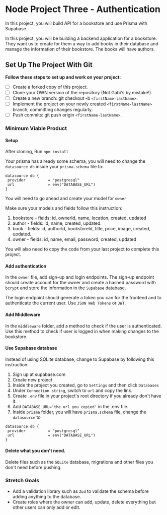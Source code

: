 # Node Project Three - Authentication

In this project, you will build API for a bookstore and use Prisma with Supabase.

In this project, you will be building a backend application for a bookstore. They want us to create for them a way to add books in their database and manage the information of their bookstore. The books will have authors.

## Set Up The Project With Git

**Follow these steps to set up and work on your project:**

- [ ] Create a forked copy of this project.
- [ ] Clone your OWN version of the repository (Not Gabi's by mistake!).
- [ ] Create a new branch: git checkout -b `<firstName-lastName>`.
- [ ] Implement the project on your newly created `<firstName-lastName>` branch, committing changes regularly.
- [ ] Push commits: git push origin `<firstName-lastName>`.

### Minimum Viable Product

#### Setup

After cloning, Run `npm install`

Your prisma has already some schema, you will need to change the `datasource db` inside your `prisma.schema` file to:

```
datasource db {
 provider          = "postgresql"
 url               = env("DATABASE_URL")
}
```

You will need to go ahead and create your model for `owner`

Make sure your models and fields follow this instruction:

1. bookstore - fields: id, ownerId, name, location, created, updated
2. author - fields: id, name, created, updated.
3. book - fields: id, authorId, bookstoreId, title, price, image, created, updated.
4. owner - fields: id, name, email, password, created, updated

You will also need to copy the code from your last project to complete this project.

#### Add authentication

In the `owner` file, add sign-up and login endpoints. The sign-up endpoint should create account for the owner and create a hashed password with `bcrypt` and store the information in the `Supabase` database.

The login endpoint should generate a token you can for the frontend and to authenticate the current user. Use `JSON Web Tokens` or `JWT`.

#### Add Middleware

In the `middleware` folder, add a method to check if the user is authenticated. Use this method to check if user is logged in when making changes to the bookstore.

#### Use Supabase database

Instead of using SQLite database, change to Supabase by following this instruction:

1. Sign up at supabase.com
2. Create new project
3. Inside the project you created, go to `Settings` and then click `Databases`
4. Under `Connection string`, switch to `url` and copy the link.
5. Create `.env` file in your project's root directory if you already don't have it.
6. Add `DATABASE_URL='the url you copied'` in the .env file.
7. Inside `prisma` folder, you will have `prisma.schema` file, change the `datasource` to

```
datasource db {
 provider          = "postgresql"
 url               = env("DATABASE_URL")
}
```

#### Delete what you don't need.

Delete files such as the `SQLite` database, migrations and other files you don't need before pushing.

### Stretch Goals

- Add a validation library such as `Zod` to validate the schema before adding anything to the database.
- Create roles where the owner can add, update, delete everything but other users can only add or edit.
